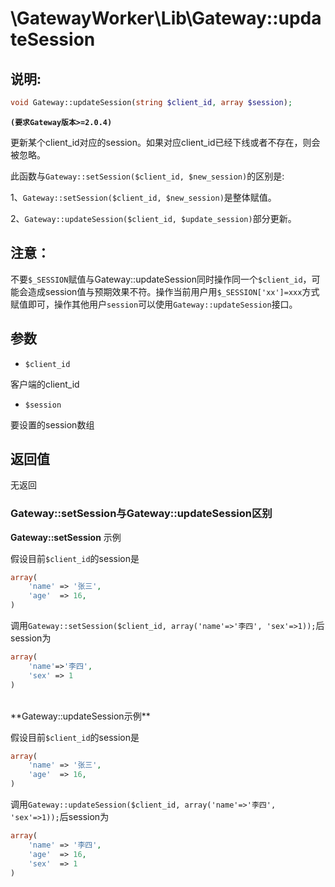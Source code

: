 # \GatewayWorker\Lib\Gateway::updateSession
## 说明:
```php
void Gateway::updateSession(string $client_id, array $session);
```
**``` (要求Gateway版本>=2.0.4) ```**

更新某个client_id对应的session。如果对应client_id已经下线或者不存在，则会被忽略。

此函数与```Gateway::setSession($client_id, $new_session)```的区别是:

1、```Gateway::setSession($client_id, $new_session)```是整体赋值。

2、```Gateway::updateSession($client_id, $update_session)```部分更新。

## 注意：
不要```$_SESSION```赋值与Gateway::updateSession同时操作同一个```$client_id```，可能会造成session值与预期效果不符。操作当前用户用```$_SESSION['xx']=xxx```方式赋值即可，操作其他用户```session```可以使用```Gateway::updateSession```接口。


## 参数

* ```$client_id```

客户端的client_id

* ```$session```

要设置的session数组


## 返回值

无返回

### Gateway::setSession与Gateway::updateSession区别


**Gateway::setSession** 示例

假设目前```$client_id```的session是
```php
array(
    'name' => '张三',
    'age'  => 16,
)
```
调用```Gateway::setSession($client_id, array('name'=>'李四', 'sex'=>1));```后session为
```php
array(
    'name'=>'李四',
    'sex' => 1
)
```

<br>
**Gateway::updateSession示例**

假设目前```$client_id```的session是
```php
array(
    'name' => '张三',
    'age'  => 16,
)
```
调用```Gateway::updateSession($client_id, array('name'=>'李四', 'sex'=>1));```后session为
```php
array(
    'name' => '李四',
    'age'  => 16,
    'sex'  => 1
)
```


